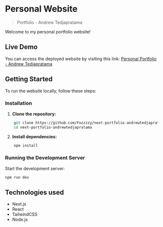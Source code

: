 # Personal Website
> Portfolio - Andrew Tedjapratama

Welcome to my personal portfolio website!

## Live Demo

You can access the deployed website by visiting this link:  [Personal Portfolio - Andrew Tedjapratama](https://next-portfolio-andrewtedjapratama.vercel.app/)

## Getting Started

To run the website locally, follow these steps:

### Installation

1. **Clone the repository:**

```bash
    git clone https://github.com/Fozzzzy/next-portfolio-andrewtedjapratama.git
    cd next-portfolio-andrewtedjapratama
```

2. **Install dependencies:**

```bash
    npm install
```

### Running the Development Server

Start the development server:

```bash
npm run dev
```

## Technologies used
* Next.js
* React 
* TailwindCSS
* Node.js

